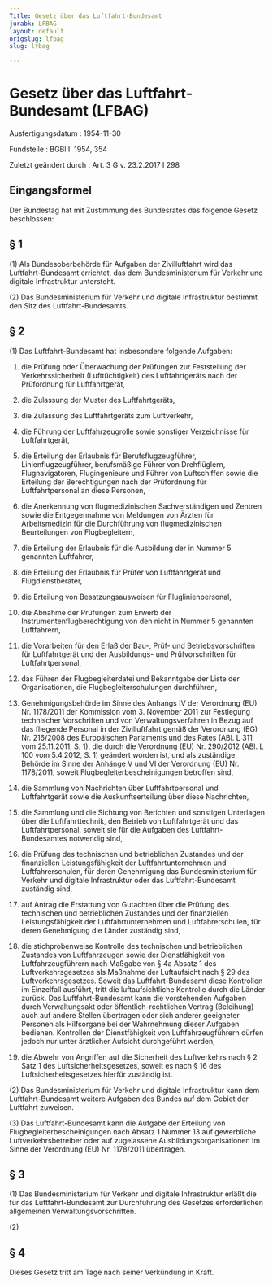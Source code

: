 ```yaml
---
Title: Gesetz über das Luftfahrt-Bundesamt
jurabk: LFBAG
layout: default
origslug: lfbag
slug: lfbag

---
```


# Gesetz über das Luftfahrt-Bundesamt (LFBAG)

Ausfertigungsdatum
:   1954-11-30

Fundstelle
:   BGBl I: 1954, 354

Zuletzt geändert durch
:   Art. 3 G v. 23.2.2017 I 298


## Eingangsformel

Der Bundestag hat mit Zustimmung des Bundesrates das folgende Gesetz
beschlossen:


## § 1

(1) Als Bundesoberbehörde für Aufgaben der Zivilluftfahrt wird das
Luftfahrt-Bundesamt errichtet, das dem Bundesministerium für Verkehr
und digitale Infrastruktur untersteht.

(2) Das Bundesministerium für Verkehr und digitale Infrastruktur
bestimmt den Sitz des Luftfahrt-Bundesamts.


## § 2

(1) Das Luftfahrt-Bundesamt hat insbesondere folgende Aufgaben:

1.  die Prüfung oder Überwachung der Prüfungen zur Feststellung der
    Verkehrssicherheit (Lufttüchtigkeit) des Luftfahrtgeräts nach der
    Prüfordnung für Luftfahrtgerät,


2.  die Zulassung der Muster des Luftfahrtgeräts,


3.  die Zulassung des Luftfahrtgeräts zum Luftverkehr,


4.  die Führung der Luftfahrzeugrolle sowie sonstiger Verzeichnisse für
    Luftfahrtgerät,


5.  die Erteilung der Erlaubnis für Berufsflugzeugführer,
    Linienflugzeugführer, berufsmäßige Führer von Drehflüglern,
    Flugnavigatoren, Flugingenieure und Führer von Luftschiffen sowie die
    Erteilung der Berechtigungen nach der Prüfordnung für
    Luftfahrtpersonal an diese Personen,


6.  die Anerkennung von flugmedizinischen Sachverständigen und Zentren
    sowie die Entgegennahme von Meldungen von Ärzten für Arbeitsmedizin
    für die Durchführung von flugmedizinischen Beurteilungen von
    Flugbegleitern,


7.  die Erteilung der Erlaubnis für die Ausbildung der in Nummer 5
    genannten Luftfahrer,


8.  die Erteilung der Erlaubnis für Prüfer von Luftfahrtgerät und
    Flugdienstberater,


9.  die Erteilung von Besatzungsausweisen für Fluglinienpersonal,


10. die Abnahme der Prüfungen zum Erwerb der Instrumentenflugberechtigung
    von den nicht in Nummer 5 genannten Luftfahrern,


11. die Vorarbeiten für den Erlaß der Bau-, Prüf- und Betriebsvorschriften
    für Luftfahrtgerät und der Ausbildungs- und Prüfvorschriften für
    Luftfahrtpersonal,


12. das Führen der Flugbegleiterdatei und Bekanntgabe der Liste der
    Organisationen, die Flugbegleiterschulungen durchführen,


13. Genehmigungsbehörde im Sinne des Anhangs IV der Verordnung (EU) Nr.
    1178/2011 der Kommission vom 3. November 2011 zur Festlegung
    technischer Vorschriften und von Verwaltungsverfahren in Bezug auf das
    fliegende Personal in der Zivilluftfahrt gemäß der Verordnung (EG) Nr.
    216/2008 des Europäischen Parlaments und des Rates (ABl. L 311 vom
    25\.11.2011, S. 1), die durch die Verordnung (EU) Nr. 290/2012 (ABl. L
    100 vom 5.4.2012, S. 1) geändert worden ist, und als zuständige
    Behörde im Sinne der Anhänge V und VI der Verordnung (EU) Nr.
    1178/2011, soweit Flugbegleiterbescheinigungen betroffen sind,




14. die Sammlung von Nachrichten über Luftfahrtpersonal und Luftfahrtgerät
    sowie die Auskunftserteilung über diese Nachrichten,


15. die Sammlung und die Sichtung von Berichten und sonstigen Unterlagen
    über die Luftfahrttechnik, den Betrieb von Luftfahrtgerät und das
    Luftfahrtpersonal, soweit sie für die Aufgaben des Luftfahrt-
    Bundesamtes notwendig sind,


16. die Prüfung des technischen und betrieblichen Zustandes und der
    finanziellen Leistungsfähigkeit der Luftfahrtunternehmen und
    Luftfahrerschulen, für deren Genehmigung das Bundesministerium für
    Verkehr und digitale Infrastruktur oder das Luftfahrt-Bundesamt
    zuständig sind,


17. auf Antrag die Erstattung von Gutachten über die Prüfung des
    technischen und betrieblichen Zustandes und der finanziellen
    Leistungsfähigkeit der Luftfahrtunternehmen und Luftfahrerschulen, für
    deren Genehmigung die Länder zuständig sind,


18. die stichprobenweise Kontrolle des technischen und betrieblichen
    Zustandes von Luftfahrzeugen sowie der Dienstfähigkeit von
    Luftfahrzeugführern nach Maßgabe von § 4a Absatz 1 des
    Luftverkehrsgesetzes als Maßnahme der Luftaufsicht nach § 29 des
    Luftverkehrsgesetzes. Soweit das Luftfahrt-Bundesamt diese Kontrollen
    im Einzelfall ausführt, tritt die luftaufsichtliche Kontrolle durch
    die Länder zurück. Das Luftfahrt-Bundesamt kann die vorstehenden
    Aufgaben durch Verwaltungsakt oder öffentlich-rechtlichen Vertrag
    (Beleihung) auch auf andere Stellen übertragen oder sich anderer
    geeigneter Personen als Hilfsorgane bei der Wahrnehmung dieser
    Aufgaben bedienen. Kontrollen der Dienstfähigkeit von
    Luftfahrzeugführern dürfen jedoch nur unter ärztlicher Aufsicht
    durchgeführt werden,


19. die Abwehr von Angriffen auf die Sicherheit des Luftverkehrs nach § 2
    Satz 1 des Luftsicherheitsgesetzes, soweit es nach § 16 des
    Luftsicherheitsgesetzes hierfür zuständig ist.




(2) Das Bundesministerium für Verkehr und digitale Infrastruktur kann
dem Luftfahrt-Bundesamt weitere Aufgaben des Bundes auf dem Gebiet der
Luftfahrt zuweisen.

(3) Das Luftfahrt-Bundesamt kann die Aufgabe der Erteilung von
Flugbegleiterbescheinigungen nach Absatz 1 Nummer 13 auf gewerbliche
Luftverkehrsbetreiber oder auf zugelassene Ausbildungsorganisationen
im Sinne der Verordnung (EU) Nr. 1178/2011 übertragen.


## § 3

(1) Das Bundesministerium für Verkehr und digitale Infrastruktur
erläßt die für das Luftfahrt-Bundesamt zur Durchführung des Gesetzes
erforderlichen allgemeinen Verwaltungsvorschriften.

(2)


## § 4

Dieses Gesetz tritt am Tage nach seiner Verkündung in Kraft.

